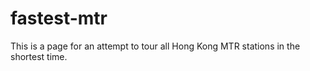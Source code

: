 # fastest-mtr
This is a page for an attempt to tour all Hong Kong MTR stations in the shortest time. 
